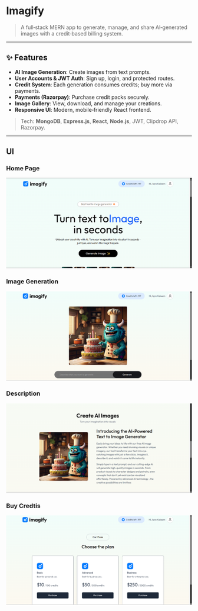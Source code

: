 # Imagify

> A full‑stack MERN app to generate, manage, and share AI‑generated images with a credit‑based billing system.

---

## ✨ Features

- **AI Image Generation**: Create images from text prompts.
- **User Accounts & JWT Auth**: Sign up, login, and protected routes.
- **Credit System**: Each generation consumes credits; buy more via payments.
- **Payments (Razorpay)**: Purchase credit packs securely.
- **Image Gallery**: View, download, and manage your creations.
- **Responsive UI**: Modern, mobile‑friendly React frontend.

> Tech: **MongoDB**, **Express.js**, **React**, **Node.js**, JWT, Clipdrop API, Razorpay.

---

## UI

### Home Page
![Home](client/public/Screenshots/Home-page.png)

### Image Generation
![Generate-image](client/public/Screenshots/Result.png)

### Description
![Description](client/public/Screenshots/Description.png)

### Buy Credtis
![Buy-credits](client/public/Screenshots/Plan-page.png)


